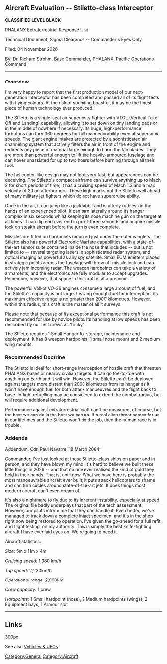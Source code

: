 ## Aircraft Evaluation -- Stiletto-class Interceptor

**CLASSIFIED LEVEL BLACK**

PHALANX Extraterrestrial Response Unit

Technical Document, Sigma Clearance -- Commander's Eyes Only

Filed: 04 November 2026

By: Dr. Richard Strohm, Base Commander, PHALANX, Pacific Operations
Command

------------------------------------------------------------------------

### Overview

I'm very happy to report that the first production model of our
next-generation interceptor has been completed and passed all of its
flight tests with flying colours. At the risk of sounding boastful, it
may be the finest piece of human technology ever produced.

The Stiletto is a single-seat air superiority fighter with VTOL
(Vertical Take-Off and Landing) capability, allowing it to set down on
tiny landing pads or in the middle of nowhere if necessary. Its huge,
high-performance turbofans can turn 360 degrees for full manoeuvrability
even at supersonic speeds. The giant engine intakes are protected by a
sophisticated air channeling system that actively filters the air in
front of the engine and redirects any piece of material large enough to
harm the fan blades. They are more than powerful enough to lift the
heavily-armoured fuselage and can hover unassisted for up to two hours
before burning through all their fuel.

The helicopter-like design may not look very fast, but appearances can
be deceiving. The Stiletto's compact airframe can survive anything up to
Mach 2 for short periods of time; it has a cruising speed of Mach 1.3
and a max velocity of 2.1 on afterburners. These high marks put the
Stiletto well ahead of many military jet fighters which do not have
supercruise ability.

Once in the air, it can jump like a jackrabbit and is utterly ruthless
in the hands of an experienced pilot. It can turn laterally around its
hangar complex in six seconds whilst keeping its nose machine gun on the
target at all times. It can flip end over end in point-three seconds and
acquire missile lock on stealth aircraft before the turn is even
complete.

Missiles are fitted on hardpoints mounted just under the outer winglets.
The Stiletto also has powerful Electronic Warfare capabilities, with a
state-of-the-art sensor suite contained inside the nose that includes --
but is not limited to -- several targeting lasers, a sophisticated radar
system, and optical imaging as powerful as any spy satellite. Small ECM
emitters placed in strategic points across the fuselage will throw off
missile lock and can actively jam incoming radar. The weapon hardpoints
can take a variety of armaments, and the electronics are fully modular
to accept upgrades. Remember, however, that space in this craft is at a
premium.

The powerful Volkot VO-36 engines consume a large amount of fuel, and
the Stiletto's capacity is not large. Leaving enough fuel for
interception, its maximum effective range is no greater than 2000
kilometres. However, within this radius, this craft is the master of all
it surveys.

Please note that because of its exceptional performance this craft is
not recommended for use by novice pilots. Its handling at low speeds has
been described by our test crews as 'tricky'.

The Stiletto requires 1 Small Hangar for storage, maintenance and
deployment. It has 3 weapon hardpoints; 1 small nose mount and 2 medium
wing mounts.

### Recommended Doctrine

The Stiletto is ideal for short-range interception of hostile craft that
threaten PHALANX bases or nearby civilian targets. It can go toe-to-toe
with anything on Earth and it will win. However, the Stiletto can't be
deployed against targets more distant than 2000 kilometres from its
hangar as it won't have enough fuel for both attack manoeuvres and the
flight back to base. Inflight refuelling may be considered to extend the
combat radius, but will require additional development.

Performance against extraterrestrial craft can't be measured, of course,
but the best we can do is the best we can do. If a real alien threat
comes for us in our lifetimes and the Stiletto won't do the job, then
the human race is in trouble.

### Addenda

Addendum, Cdr. Paul Navarre, 18 March 2084:

Commander, I've just looked at these Stiletto-class ships on paper and
in person, and they have blown my mind. It's hard to believe we built
these little things in 2026 -- and that no one ever realised the kind of
gold they held in their hands. That is, until now. What we have here is
probably the most manoeuvrable aircraft ever built; it puts attack
helicopters to shame and can turn circles around state-of-the-art jets.
It does things most modern aircraft can't even dream of.

It's also a nightmare to fly due to its inherent instability, especially
at speed. The original file badly underplays that part of the tech
assessment. However, our pilots inform me that they can handle it. Even
better, we've managed to track down a complete intact specimen, and it's
in the shop right now being restored to operation. I've given the
go-ahead for a full refit and flight testing, on my authority. This is
simply the best knife-fighting aircraft I have ever laid eyes on. We're
going to need it.

Aircraft statistics:

*Size:* 5m x 11m x 4m

*Cruising speed:* 1,380 km/h

*Top speed:* 2,230km/h

*Operational range:* 2,000km

*Crew capacity:* 1 crew

*Hardpoints:* 1 Small hardpoint (nose), 2 Medium hardpoints (wings), 2
Equipment bays, 1 Armour slot

------------------------------------------------------------------------

## Links

[300px](image:Inter_stiletto.jpg "wikilink")

See also [Vehicles & UFOs](Vehicles_&_UFOs "wikilink")

[Category:General](Category:General "wikilink")
[Category:Aircraft](Category:Aircraft "wikilink")